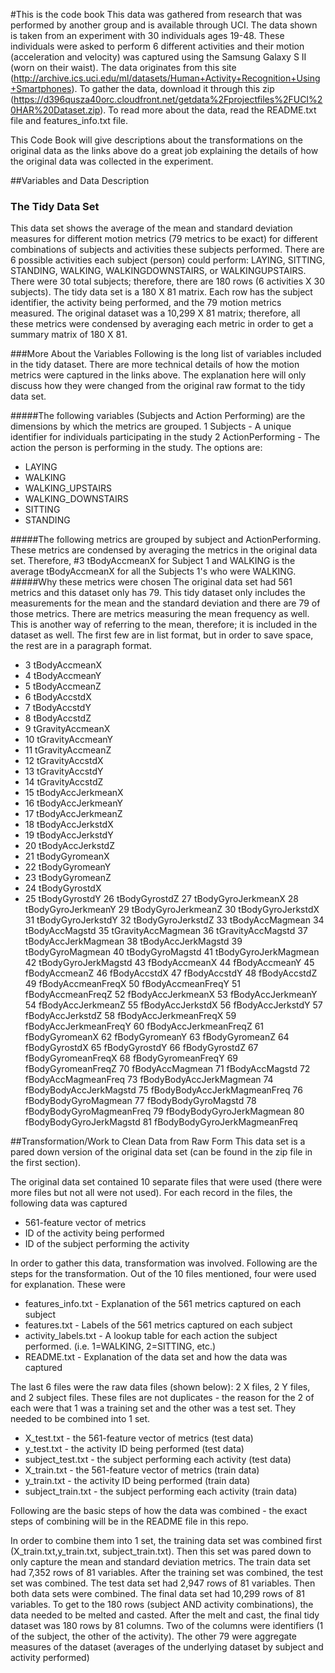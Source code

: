 #This is the code book 
This data was gathered from research that was performed by another group and is available through UCI. The data shown is taken from an experiment with 30 individuals ages 19-48. These individuals were asked to perform 6 different activities and their motion (acceleration and velocity) was captured using the Samsung Galaxy S II (worn on their waist).  The data originates from this site (http://archive.ics.uci.edu/ml/datasets/Human+Activity+Recognition+Using+Smartphones). To gather the data, download it through this zip (https://d396qusza40orc.cloudfront.net/getdata%2Fprojectfiles%2FUCI%20HAR%20Dataset.zip). To read more about the data, read the README.txt file and features_info.txt file. 

This Code Book will give descriptions about the transformations on the original data as the links above do a great job explaining the details of how the original data was collected in the experiment. 

##Variables and Data Description
### The Tidy Data Set
This data set shows the average of the mean and standard deviation measures for different motion metrics (79 metrics to be exact) for different combinations of subjects and activities these subjects performed. There are 6 possible activities each subject (person) could perform: LAYING, SITTING, STANDING, WALKING, WALKINGDOWNSTAIRS, or WALKINGUPSTAIRS. There were 30 total subjects; therefore, there are 180 rows (6 activities X 30 subjects). The tidy data set is a 180 X 81 matrix. Each row has the subject identifier, the activity being performed, and the 79 motion metrics measured. The original dataset was a 10,299 X 81 matrix; therefore, all these metrics were condensed by averaging each metric in order to get a summary matrix of 180 X 81.  


###More About the Variables
Following is the long list of variables included in the tidy dataset. There are more technical details of how the motion metrics were captured in the links above. The explanation here will only discuss how they were changed from the original raw format to the tidy data set.

#####The following variables (Subjects and Action Performing) are the dimensions by which the metrics are grouped. 
1 Subjects - A unique identifier for  individuals participating in the study
2	ActionPerforming - The action the person is performing in the study. The options are: 
* LAYING 
* WALKING 
* WALKING_UPSTAIRS
* WALKING_DOWNSTAIRS
* SITTING
* STANDING

#####The following metrics are grouped by subject and ActionPerforming. These metrics are condensed by averaging the metrics in the original data set. 
Therefore, #3 tBodyAccmeanX for Subject 1 and WALKING is the average tBodyAccmeanX for all the Subjects 1's who were WALKING. 
#####Why these metrics were chosen
The original data set had 561 metrics and this dataset only has 79. This tidy dataset only includes the measurements for the mean and the standard deviation and there are 79 of those metrics. There are metrics measuring the mean frequency as well. This is another way of referring to the mean, therefore; it is included in the dataset as well. The first few are in list format, but in order to save space, the rest are in a paragraph format. 
* 3	tBodyAccmeanX
* 4	tBodyAccmeanY
* 5	tBodyAccmeanZ
* 6	tBodyAccstdX
* 7	tBodyAccstdY
* 8	tBodyAccstdZ
* 9	tGravityAccmeanX
* 10	tGravityAccmeanY
* 11	tGravityAccmeanZ
* 12	tGravityAccstdX
* 13	tGravityAccstdY
* 14	tGravityAccstdZ
* 15	tBodyAccJerkmeanX
* 16	tBodyAccJerkmeanY
* 17	tBodyAccJerkmeanZ
* 18	tBodyAccJerkstdX
* 19	tBodyAccJerkstdY
* 20	tBodyAccJerkstdZ
* 21	tBodyGyromeanX
* 22	tBodyGyromeanY
* 23	tBodyGyromeanZ
* 24	tBodyGyrostdX
* 25	tBodyGyrostdY
26	tBodyGyrostdZ
27	tBodyGyroJerkmeanX
28	tBodyGyroJerkmeanY
29	tBodyGyroJerkmeanZ
30	tBodyGyroJerkstdX
31	tBodyGyroJerkstdY
32	tBodyGyroJerkstdZ
33	tBodyAccMagmean
34	tBodyAccMagstd
35	tGravityAccMagmean
36	tGravityAccMagstd
37	tBodyAccJerkMagmean
38	tBodyAccJerkMagstd
39	tBodyGyroMagmean
40	tBodyGyroMagstd
41	tBodyGyroJerkMagmean
42	tBodyGyroJerkMagstd
43	fBodyAccmeanX
44	fBodyAccmeanY
45	fBodyAccmeanZ
46	fBodyAccstdX
47	fBodyAccstdY
48	fBodyAccstdZ
49	fBodyAccmeanFreqX
50	fBodyAccmeanFreqY
51	fBodyAccmeanFreqZ
52	fBodyAccJerkmeanX
53	fBodyAccJerkmeanY
54	fBodyAccJerkmeanZ
55	fBodyAccJerkstdX
56	fBodyAccJerkstdY
57	fBodyAccJerkstdZ
58	fBodyAccJerkmeanFreqX
59	fBodyAccJerkmeanFreqY
60	fBodyAccJerkmeanFreqZ
61	fBodyGyromeanX
62	fBodyGyromeanY
63	fBodyGyromeanZ
64	fBodyGyrostdX
65	fBodyGyrostdY
66	fBodyGyrostdZ
67	fBodyGyromeanFreqX
68	fBodyGyromeanFreqY
69	fBodyGyromeanFreqZ
70	fBodyAccMagmean
71	fBodyAccMagstd
72	fBodyAccMagmeanFreq
73	fBodyBodyAccJerkMagmean
74	fBodyBodyAccJerkMagstd
75	fBodyBodyAccJerkMagmeanFreq
76	fBodyBodyGyroMagmean
77	fBodyBodyGyroMagstd
78	fBodyBodyGyroMagmeanFreq
79	fBodyBodyGyroJerkMagmean
80	fBodyBodyGyroJerkMagstd
81	fBodyBodyGyroJerkMagmeanFreq


##Transformation/Work to Clean Data from Raw Form
This data set is a pared down version of the original data set (can be found in the zip file in the first section).

The original data set contained 10 separate files that were used (there were more files but not all were not used). For each record in the files, the following data was captured
* 561-feature vector of metrics 
* ID of the activity being performed 
* ID of the subject performing the activity


In order to gather this data, transformation was involved. Following are the steps for the transformation. 
Out of the 10 files mentioned, four were used for explanation. These were 
* features_info.txt - Explanation of the 561 metrics captured on each subject
* features.txt - Labels of the 561 metrics captured on each subject
* activity_labels.txt - A lookup table for each action the subject performed. (i.e. 1=WALKING, 2=SITTING, etc.)
* README.txt - Explanation of the data set and how the data was captured

The last 6 files were the raw data files (shown below): 2 X files, 2 Y files, and 2 subject files. These files are not duplicates - the reason for the 2 of each were that 1 was a training set and the other was a test set. They needed to be combined into 1 set. 

* X_test.txt - the 561-feature vector of metrics (test data)
* y_test.txt - the activity ID being performed (test data)
* subject_test.txt - the subject performing each activity (test data)
* X_train.txt - the 561-feature vector of metrics (train data)
* y_train.txt - the activity ID being performed (train data)
* subject_train.txt - the subject performing each activity (train data)

Following are the basic steps of how the data was combined - the exact steps of combining will be in the README file in this repo. 

In order to combine them into 1 set, the training data set was combined first (X_train.txt,y_train.txt, subject_train.txt). Then this set was pared down to only capture the mean and standard deviation metrics. The train data set had 7,352 rows of 81 variables. After the training set was combined, the test set was combined. The test data set had 2,947 rows of 81 variables. Then both data sets were combined. The final data set had 10,299 rows of 81 variables. To get to the 180 rows (subject AND activity combinations), the data needed to be melted and casted. After the melt and cast, the final tidy dataset was 180 rows by 81 columns. Two of the columns were identifiers (1 of the subject, the other of the activity). The other 79 were aggregate measures of the dataset (averages of the underlying dataset by subject and activity performed) 
